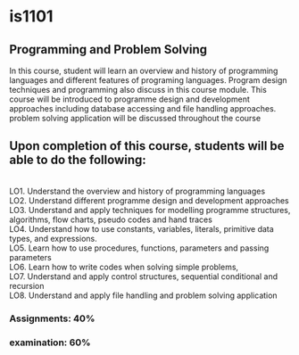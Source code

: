# is1101 
<h2>Programming and Problem Solving</h2>
In this course, student will learn an overview and history of programming
languages and different features of programing languages. Program design
techniques and programming also discuss in this course module. This course
will be introduced to programme design and development approaches
including database accessing and file handling approaches. problem solving
application will be discussed throughout the course
<br>
<h2>Upon completion of this course, students will be able to do the
following:</h2>
<br>LO1. Understand the overview and history of programming languages
<br>LO2. Understand different programme design and development
approaches
<br>LO3. Understand and apply techniques for modelling programme
structures, algorithms, flow charts, pseudo codes and hand traces
<br>LO4. Understand how to use constants, variables, literals, primitive data
types, and expressions.
<br>LO5. Learn how to use procedures, functions, parameters and passing parameters
<br>LO6. Learn how to write codes when solving simple problems,
<br>LO7. Understand and apply control structures, sequential conditional and recursion
<br>LO8. Understand and apply file handling and problem solving application

<h3>Assignments: 40%</h3>
<h3>examination: 60%</h3>
